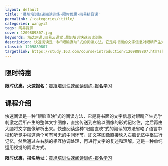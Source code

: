 ```yaml
---
layout: default
title: '晨旭培训快速阅读训练-限时优惠-网易精品课'
permalink: /:categories/:title/
categories: wangyi2
tags: 网易提供
cover: 1209889807.jpg
keywords: 精选网课,网易云课堂,晨旭培训快速阅读训练
description: 快速阅读是一种“眼脑直映”式的阅读方法，它是将书面的文字信息对眼睛产生光学刺激之后所产生的整体文字图像，直接传送到右脑以
classid: 1209889807
targetlink: https://study.163.com/course/introduction/1209889807.htm?share=1&shareId=1025206652&utm_campaign=share&utm_medium=iphoneShare&utm_source=&utm_u=1025206652
---
```


## 限时特惠

**限时优惠，火速报名**：[晨旭培训快速阅读训练-报名学习](https://study.163.com/course/introduction/1209889807.htm?share=1&shareId=1025206652&utm_campaign=share&utm_medium=iphoneShare&utm_source=&utm_u=1025206652)

## 课程介绍

快速阅读是一种“眼脑直映”式的阅读方法，它是将书面的文字信息对眼睛产生光学刺激之后所产生的整体文字图像，直接传送到右脑以图像的形式记忆住，之后再由大脑将文字图像解析出来。快速阅读这种“眼脑直映”式的阅读的方法省略了语言中枢和听觉中枢这两个可有可无的中间环节，即文字图像直接映入右脑记忆中枢进行记忆，然后通过左右脑的相互协调处理，再进行文字的复述和理解。这是一种单纯运用视觉的阅读方式。

**限时优惠，报名地址**：[晨旭培训快速阅读训练-报名学习](https://study.163.com/course/introduction/1209889807.htm?share=1&shareId=1025206652&utm_campaign=share&utm_medium=iphoneShare&utm_source=&utm_u=1025206652)

